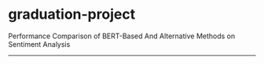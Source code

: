 # graduation-project
Performance Comparison of BERT-Based And Alternative Methods on Sentiment Analysis
****
